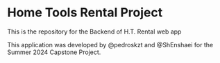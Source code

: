# Home Tools Rental Project
This is the repository for the Backend of H.T. Rental web app

This application was developed by @pedroskzt and @ShEnshaei for the Summer 2024 Capstone Project.
